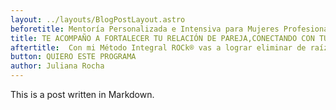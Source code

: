 ```yaml
---
layout: ../layouts/BlogPostLayout.astro
beforetitle: Mentoría Personalizada e Intensiva para Mujeres Profesionales o Emprendedoras que buscan vivir sus vínculos en Libertad, en conexión plena con su Intuición.
title: TE ACOMPAÑO A FORTALECER TU RELACIÓN DE PAREJA,CONECTANDO CON TUS DONES, DISFRUTANDO DE TU SOLEDAD Y PUDIENDO PRIORIZARTE SIN CULPAS.
aftertitle:  Con mi Método Integral ROCk® vas a lograr eliminar de raíz tus bloqueos energéticos para convertirte en la protagonista de tu vida, confiada, segura y conectada.
button: QUIERO ESTE PROGRAMA
author: Juliana Rocha
---
```

This is a post written in Markdown.